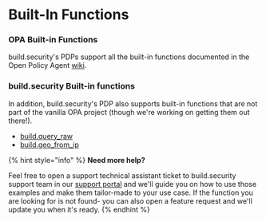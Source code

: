 # Built-In Functions



###  OPA Built-in Functions

build.security's PDPs support all the built-in functions documented in the Open Policy Agent [wiki](https://www.openpolicyagent.org/docs/latest/policy-reference/#built-in-functions).

### build.security Built-in functions

In addition, build.security's PDP also supports built-in functions that are not part of the vanilla OPA project \(though we're working on getting them out there!\).

* [build.query\_raw](https://docs.build.security/docs/buildquery_raw)
* [build.geo\_from\_ip](https://docs.build.security/docs/buildgeo_from_ip)

{% hint style="info" %}
**Need more help?**

Feel free to open a support technical assistant ticket to build.security support team in our [support portal](https://build-security.atlassian.net/servicedesk/customer/user/login?destination=portals) and we'll guide you on how to use those examples and make them tailor-made to your use case. If the function you are looking for is not found- you can also open a feature request and we'll update you when it's ready.
{% endhint %}

